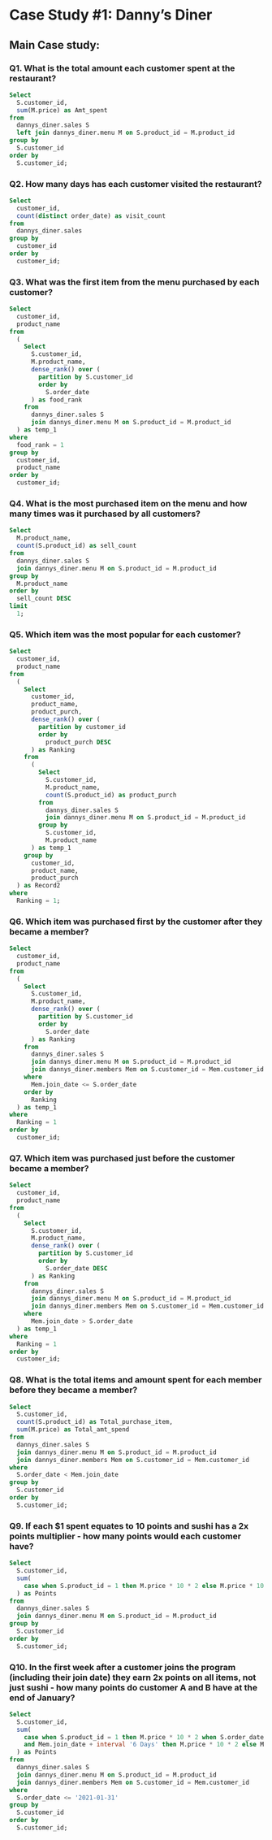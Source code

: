# Case Study #1: Danny’s Diner

## Main Case study:

### Q1. What is the total amount each customer spent at the restaurant?
````sql
Select 
  S.customer_id, 
  sum(M.price) as Amt_spent 
from 
  dannys_diner.sales S 
  left join dannys_diner.menu M on S.product_id = M.product_id 
group by 
  S.customer_id 
order by 
  S.customer_id;
````

### Q2. How many days has each customer visited the restaurant?
````sql
Select 
  customer_id, 
  count(distinct order_date) as visit_count 
from 
  dannys_diner.sales 
group by 
  customer_id 
order by 
  customer_id;
````

### Q3. What was the first item from the menu purchased by each customer?
````sql
Select 
  customer_id, 
  product_name 
from 
  (
    Select 
      S.customer_id, 
      M.product_name, 
      dense_rank() over (
        partition by S.customer_id 
        order by 
          S.order_date
      ) as food_rank 
    from 
      dannys_diner.sales S 
      join dannys_diner.menu M on S.product_id = M.product_id
  ) as temp_1 
where 
  food_rank = 1 
group by 
  customer_id, 
  product_name 
order by 
  customer_id;
````

### Q4. What is the most purchased item on the menu and how many times was it purchased by all customers?
````sql
Select 
  M.product_name, 
  count(S.product_id) as sell_count 
from 
  dannys_diner.sales S 
  join dannys_diner.menu M on S.product_id = M.product_id 
group by 
  M.product_name 
order by 
  sell_count DESC 
limit 
  1;
````

### Q5. Which item was the most popular for each customer?
````sql
Select 
  customer_id, 
  product_name 
from 
  (
    Select 
      customer_id, 
      product_name, 
      product_purch, 
      dense_rank() over (
        partition by customer_id 
        order by 
          product_purch DESC
      ) as Ranking 
    from 
      (
        Select 
          S.customer_id, 
          M.product_name, 
          count(S.product_id) as product_purch 
        from 
          dannys_diner.sales S 
          join dannys_diner.menu M on S.product_id = M.product_id 
        group by 
          S.customer_id, 
          M.product_name
      ) as temp_1 
    group by 
      customer_id, 
      product_name, 
      product_purch
  ) as Record2 
where 
  Ranking = 1;
````

### Q6. Which item was purchased first by the customer after they became a member?
````sql
Select 
  customer_id, 
  product_name 
from 
  (
    Select 
      S.customer_id, 
      M.product_name, 
      dense_rank() over (
        partition by S.customer_id 
        order by 
          S.order_date
      ) as Ranking 
    from 
      dannys_diner.sales S 
      join dannys_diner.menu M on S.product_id = M.product_id 
      join dannys_diner.members Mem on S.customer_id = Mem.customer_id 
    where 
      Mem.join_date <= S.order_date 
    order by 
      Ranking
  ) as temp_1 
where 
  Ranking = 1 
order by 
  customer_id;
````

### Q7. Which item was purchased just before the customer became a member?
````sql
Select 
  customer_id, 
  product_name 
from 
  (
    Select 
      S.customer_id, 
      M.product_name, 
      dense_rank() over (
        partition by S.customer_id 
        order by 
          S.order_date DESC
      ) as Ranking 
    from 
      dannys_diner.sales S 
      join dannys_diner.menu M on S.product_id = M.product_id 
      join dannys_diner.members Mem on S.customer_id = Mem.customer_id 
    where 
      Mem.join_date > S.order_date
  ) as temp_1 
where 
  Ranking = 1 
order by 
  customer_id;
````
### Q8. What is the total items and amount spent for each member before they became a member?
````sql
Select 
  S.customer_id, 
  count(S.product_id) as Total_purchase_item, 
  sum(M.price) as Total_amt_spend 
from 
  dannys_diner.sales S 
  join dannys_diner.menu M on S.product_id = M.product_id 
  join dannys_diner.members Mem on S.customer_id = Mem.customer_id 
where 
  S.order_date < Mem.join_date 
group by 
  S.customer_id 
order by 
  S.customer_id;
````

### Q9. If each $1 spent equates to 10 points and sushi has a 2x points multiplier - how many points would each customer have?
````sql
Select 
  S.customer_id, 
  sum(
    case when S.product_id = 1 then M.price * 10 * 2 else M.price * 10 end
  ) as Points 
from 
  dannys_diner.sales S 
  join dannys_diner.menu M on S.product_id = M.product_id 
group by 
  S.customer_id 
order by 
  S.customer_id;
````

### Q10. In the first week after a customer joins the program (including their join date) they earn 2x points on all items, not just sushi - how many points do customer A and B have at the end of January?
````sql
Select 
  S.customer_id, 
  sum(
    case when S.product_id = 1 then M.price * 10 * 2 when S.order_date between Mem.join_date 
    and Mem.join_date + interval '6 Days' then M.price * 10 * 2 else M.price * 10 end
  ) as Points 
from 
  dannys_diner.sales S 
  join dannys_diner.menu M on S.product_id = M.product_id 
  join dannys_diner.members Mem on S.customer_id = Mem.customer_id 
where 
  S.order_date <= '2021-01-31' 
group by 
  S.customer_id 
order by 
  S.customer_id;
````
